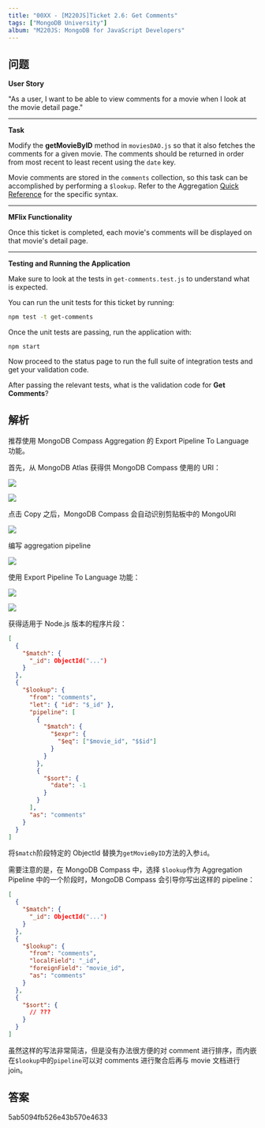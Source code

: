 ```yaml
---
title: "00XX - [M220JS]Ticket 2.6: Get Comments"
tags: ["MongoDB University"]
album: "M220JS: MongoDB for JavaScript Developers"
---
```


## 问题

**User Story**

"As a user, I want to be able to view comments for a movie when I look at the movie detail page."

---

**Task**

Modify the **getMovieByID** method in `moviesDAO.js` so that it also fetches the comments for a given movie. The comments should be returned in order from most recent to least recent using the `date` key.

Movie comments are stored in the `comments` collection, so this task can be accomplished by performing a `$lookup`. Refer to the Aggregation [Quick Reference](https://docs.mongodb.com/manual/meta/aggregation-quick-reference/?jmp=university) for the specific syntax.

---

**MFlix Functionality**

Once this ticket is completed, each movie's comments will be displayed on that movie's detail page.

---

**Testing and Running the Application**

Make sure to look at the tests in `get-comments.test.js` to understand what is expected.

You can run the unit tests for this ticket by running:

```bash
npm test -t get-comments
```

Once the unit tests are passing, run the application with:

```
npm start
```

Now proceed to the status page to run the full suite of integration tests and get your validation code.

After passing the relevant tests, what is the validation code for **Get Comments**?

## 解析

推荐使用 MongoDB Compass Aggregation 的 Export Pipeline To Language 功能。

首先，从 MongoDB Atlas 获得供 MongoDB Compass 使用的 URI：

![](/assets/images/2019/m220/compass-conn-step1.png)

![](/assets/images/2019/m220/compass-conn-step2.png)

点击 Copy 之后，MongoDB Compass 会自动识别剪贴板中的 MongoURI

![](/assets/images/2019/m220/compass-conn-step3.png)

编写 aggregation pipeline

![](/assets/images/2019/m220/aggr-step1.png)

使用 Export Pipeline To Language 功能：

![](/assets/images/2019/m220/aggr-step2.png)

![](/assets/images/2019/m220/aggr-step3.png)

获得适用于 Node.js 版本的程序片段：

```json
[
  {
    "$match": {
      "_id": ObjectId("...")
    }
  },
  {
    "$lookup": {
      "from": "comments",
      "let": { "id": "$_id" },
      "pipeline": [
        {
          "$match": {
            "$expr": {
              "$eq": ["$movie_id", "$$id"]
            }
          }
        },
        {
          "$sort": {
            "date": -1
          }
        }
      ],
      "as": "comments"
    }
  }
]
```

将`$match`阶段特定的 ObjectId 替换为`getMovieByID`方法的入参`id`。

需要注意的是，在 MongoDB Compass 中，选择 `$lookup`作为 Aggregation Pipeline 中的一个阶段时，MongoDB Compass 会引导你写出这样的 pipeline：

```json
[
  {
    "$match": {
      "_id": ObjectId("...")
    }
  },
  {
    "$lookup": {
      "from": "comments",
      "localField": "_id",
      "foreignField": "movie_id",
      "as": "comments"
    }
  },
  {
    "$sort": {
      // ???
    }
  }
]
```

虽然这样的写法非常简洁，但是没有办法很方便的对 comment 进行排序，而内嵌在`$lookup`中的`pipeline`可以对 comments 进行聚合后再与 movie 文档进行 join。

## 答案

5ab5094fb526e43b570e4633
